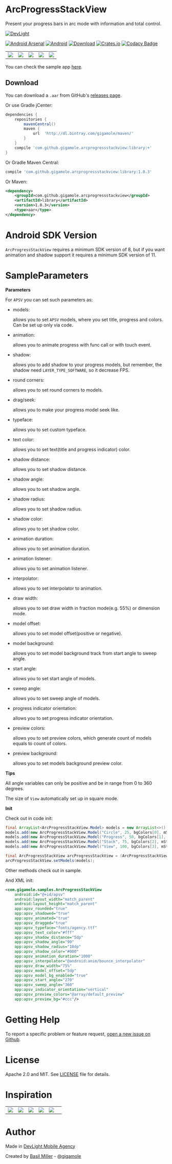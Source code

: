 ArcProgressStackView
====================

Present your progress bars in arc mode with information and total control.

[![DevLight](https://lh4.googleusercontent.com/-9btnRFp_eVo/V5cfwZsBpMI/AAAAAAAAC4E/s4NGoezKhpAVdVofAoez1QWpzK5Na8_cQCL0B/w147-h20-no/devlight-badge.png)](http://devlight.com.ua)

[![Android Arsenal](https://img.shields.io/badge/Android%20Arsenal-ArcProgressStackView-yellow.svg?style=flat)](http://android-arsenal.com/details/1/3308)
[![Android](https://img.shields.io/badge/platform-android-brightgreen.svg?style=flat&label=Platform)](https://github.com/DevLight-Mobile-Agency)
[![Download](https://api.bintray.com/packages/gigamole/maven/arcprogressstackview/images/download.svg)](https://bintray.com/gigamole/maven/arcprogressstackview/_latestVersion)
[![Crates.io](https://img.shields.io/crates/l/rustc-serialize.svg?maxAge=2592000&label=License)](https://github.com/DevLight-Mobile-Agency/ArcProgressStackView/blob/master/LICENSE.txt)
[![Codacy Badge](https://api.codacy.com/project/badge/Grade/cc3e2c54db41455e83228d9db0803fae)](https://www.codacy.com/app/gigamole53/ArcProgressStackView?utm_source=github.com&amp;utm_medium=referral&amp;utm_content=DevLight-Mobile-Agency/ArcProgressStackView&amp;utm_campaign=Badge_Grade)

|    |    |    |    |    |
:-------------------------:|:-------------------------:|:-------------------------:|:-------------------------:|:-------------------------:
![](https://lh3.googleusercontent.com/-5wahrBgdCTw/VuwHChXS3FI/AAAAAAAACNQ/eqpqhfnN5G0l3EnETDQ_I5qu4kqQYSysA/w327-h551-no/apsv_preview_size_cb.gif)|![](https://lh4.googleusercontent.com/-c6X1XyKY1go/VuwHCkNghpI/AAAAAAAACNQ/x_xtWAytFPkNrbuEDylIGKNR8mh1jW-rg/w323-h552-no/apsv_preview_typeface_animation.gif)|![](https://lh6.googleusercontent.com/-mz_x7ViHvpQ/VuwHCrwvy-I/AAAAAAAACNQ/vShu09gRxDYv1eekjOLDeSKoHMSluph3w/w325-h552-no/apsv_preview_offset.gif)|![](https://lh6.googleusercontent.com/-iuYi_G-OGrc/VuwHCgvlRNI/AAAAAAAACNQ/LNaGspht3gYsAMJfclfF9InQBzTamHj0Q/w325-h552-no/apsv_preview_angle.gif)|![](https://lh6.googleusercontent.com/-ifOq29FoVrE/VuwHCprAWrI/AAAAAAAACNQ/wLdEYiyV2kwd2rQDQf0QSMe-amHIbhogQ/w325-h552-no/apsv_preview_shadow.gif)

You can check the sample app [here](https://github.com/DevLight-Mobile-Agency/ArcProgressStackView/tree/master/app).

Download
------------

You can download a `.aar` from GitHub's [releases page](https://github.com/DevLight-Mobile-Agency/ArcProgressStackView/releases).

Or use Gradle jCenter:

```groovy
dependencies {
    repositories {
        mavenCentral()
        maven {
            url  'http://dl.bintray.com/gigamole/maven/'
        }
    }
    compile 'com.github.gigamole.arcprogressstackview:library:+'
}
```

Or Gradle Maven Central:

```groovy
compile 'com.github.gigamole.arcprogressstackview:library:1.0.3'
```

Or Maven:

```xml
<dependency>
    <groupId>com.github.gigamole.arcprogressstackview</groupId>
    <artifactId>library</artifactId>
    <version>1.0.3</version>
    <type>aar</type>
</dependency>
```

Android SDK Version
===================

`ArcProgressStackView` requires a minimum SDK version of 8, but if you want animation and shadow support it requires a minimum SDK version of 11.

Sample<b>Parameters</b>
======

<b>Parameters</b>

For `APSV` you can set such parameters as:

 - models:

    allows you to set `APSV` models, where you set title, progress and colors. Can be set up only via code.

 - animation:

    allows you to animate progress with func call or with touch event.

 - shadow:

    allows you to add shadow to your progress models, but remember, the shadow need `LAYER_TYPE_SOFTWARE`, so it decrease FPS.

 - round corners:

    allows you to set round corners to models.

 - drag/seek:

    allows you to make your progress model seek like.

 - typeface:

    allows you to set custom typeface.

 - text color:

    allows you to set text(title and progress indicator) color.

 - shadow distance:

    allows you to set shadow distance.

 - shadow angle:

    allows you to set shadow angle.

 - shadow radius:

     allows you to set shadow radius.

 - shadow color:

     allows you to set shadow color.

 - animation duration:

     allows you to set animation duration.

 - animation listener:

     allows you to set animation listener.

 - interpolator:

     allows you to set interpolator to animation.

 - draw width:

     allows you to set draw width in fraction mode(e.g. 55%) or dimension mode.

 - model offset:

     allows you to set model offset(positive or negative).

 - model background:

     allows you to set model background track from start angle to sweep angle.

 - start angle:

     allows you to set start angle of models.

 - sweep angle:

     allows you to set sweep angle of models.

 - progress indicator orientation:

     allows you to set progress indicator orientation.

 - preview colors:

     allows you to set preview colors, which generate count of models equals to count of colors.

 - preview background:

    allows you to set models background preview color.

<b>Tips</b>

All angle variables can only be positive and be in range from 0 to 360 degrees.

The size of `View` automatically set up in square mode.

<b>Init</b>

Check out in code init:

```java
final ArrayList<ArcProgressStackView.Model> models = new ArrayList<>();
models.add(new ArcProgressStackView.Model("Circle", 25, bgColors[0], mStartColors[0]));
models.add(new ArcProgressStackView.Model("Progress", 50, bgColors[1], mStartColors[1]));
models.add(new ArcProgressStackView.Model("Stack", 75, bgColors[2], mStartColors[2]));
models.add(new ArcProgressStackView.Model("View", 100, bgColors[3], mStartColors[3]));

final ArcProgressStackView arcProgressStackView = (ArcProgressStackView) findViewById(R.id.apsv);
arcProgressStackView.setModels(models);
```

Other methods check out in sample.

And XML init:

```xml
<com.gigamole.samples.ArcProgressStackView
    android:id="@+id/apsv"
    android:layout_width="match_parent"
    android:layout_height="match_parent"
    app:apsv_rounded="true"
    app:apsv_shadowed="true"
    app:apsv_animated="true"
    app:apsv_dragged="true"
    app:apsv_typeface="fonts/agency.ttf"
    app:apsv_text_color="#fff"
    app:apsv_shadow_distance="5dp"
    app:apsv_shadow_angle="90"
    app:apsv_shadow_radius="10dp"
    app:apsv_shadow_color="#000"
    app:apsv_animation_duration="1000"
    app:apsv_interpolator="@android:anim/bounce_interpolator"
    app:apsv_draw_width="75%"
    app:apsv_model_offset="5dp"
    app:apsv_model_bg_enabled="true"
    app:apsv_start_angle="270"
    app:apsv_sweep_angle="360"
    app:apsv_indicator_orientation="vertical"
    app:apsv_preview_colors="@array/default_preview"
    app:apsv_preview_bg="#ccc"/>
```

Getting Help
======

To report a specific problem or feature request, [open a new issue on Github](https://github.com/DevLight-Mobile-Agency/ArcProgressStackView/issues/new).

License
======
Apache 2.0 and MIT. See [LICENSE](https://github.com/DevLight-Mobile-Agency/ArcProgressStackView/blob/master/LICENSE.txt) file for details.

Inspiration
======

|   	|   	|   	|   	|   	|   	|
|:-:	|:-:	|:-:	|:-:	|:-:	|:-:	|
![](https://lh5.googleusercontent.com/-7BVqroskfPs/V5dtQZVAlhI/AAAAAAAAC4c/PXf2UAkDhxQVJhF96wSXyi-L52gejAN_ACL0B/w304-h530-no/apsv.png)|![](https://d13yacurqjgara.cloudfront.net/users/224485/screenshots/2088708/new-loan1-2.gif)|![](https://d13yacurqjgara.cloudfront.net/users/124059/screenshots/1926158/attachments/352243/shot.gif)|![](https://s-media-cache-ak0.pinimg.com/564x/47/82/e0/4782e07bd49cc2d1d19f73ff5735a1ea.jpg)|![](https://d13yacurqjgara.cloudfront.net/users/107759/screenshots/2060933/awuikit.gif)

Author
=======

Made in [DevLight Mobile Agency](https://github.com/DevLight-Mobile-Agency)

Created by [Basil Miller](https://github.com/GIGAMOLE) - [@gigamole](mailto:gigamole53@gmail.com)
